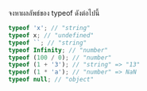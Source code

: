 จงหาผลลัพธ์ของ typeof ดังต่อไปนี้

```js
typeof 'x'; // "string"
typeof x; // "undefined"
typeof ``; // "string"
typeof Infinity; // "number"
typeof (100 / 0); // "number"
typeof (1 + '3'); // "string" => "13"
typeof (1 * 'a'); // "number" => NaN
typeof null; // "object"
```
